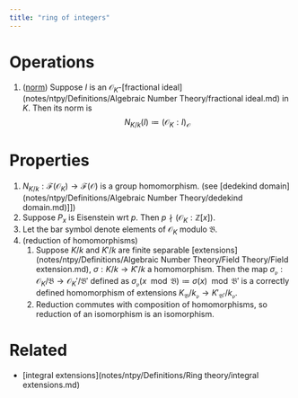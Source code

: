 ```yaml
---
title: "ring of integers"
---
```


# Operations
1. ([norm]()) Suppose $I$ is an $\mathcal{O}_K$-[fractional ideal](notes/ntpy/Definitions/Algebraic Number Theory/fractional ideal.md) in $K$. Then its norm is $$N_{K/k}(I)\coloneqq(\mathcal{O}_K:I)_\mathcal{O}$$

# Properties
1. $N_{K/k}:\mathcal{F}(\mathcal{O}_K)\to\mathcal{F}(\mathcal{O})$ is a group homomorphism. (see [dedekind domain](notes/ntpy/Definitions/Algebraic Number Theory/dedekind domain.md)]])
2. Suppose $P_x$ is Eisenstein wrt $p$. Then $p\nmid (\mathcal{O}_K:\mathbb{Z}[x])$.
3. Let the bar symbol denote elements of $\mathcal{O}_K$ modulo $\mathfrak{B}$.
4. (reduction of homomorphisms)
	1. Suppose $K/k$ and $K'/k$ are finite separable [extensions](notes/ntpy/Definitions/Algebraic Number Theory/Field Theory/Field extension.md), $\sigma:K/k\to K'/k$ a homomorphism. Then the map $\sigma_\mathfrak{p}:\mathcal{O}_K/\mathfrak{B}\to\mathcal{O}_K'/\mathfrak{B}'$ defined as $\sigma_\mathfrak{p}(x\mod\mathfrak{B})\coloneqq\sigma(x)\mod\mathfrak{B}'$ is a correctly defined homomorphism of extensions $K_\mathfrak{B}/k_\mathfrak{p}\to K'_{\mathfrak{B}'}/k_\mathfrak{p}$.
	2. Reduction commutes with composition of homomorphisms, so reduction of an isomorphism is an isomorphism.

# Related
- [integral extensions](notes/ntpy/Definitions/Ring theory/integral extensions.md)